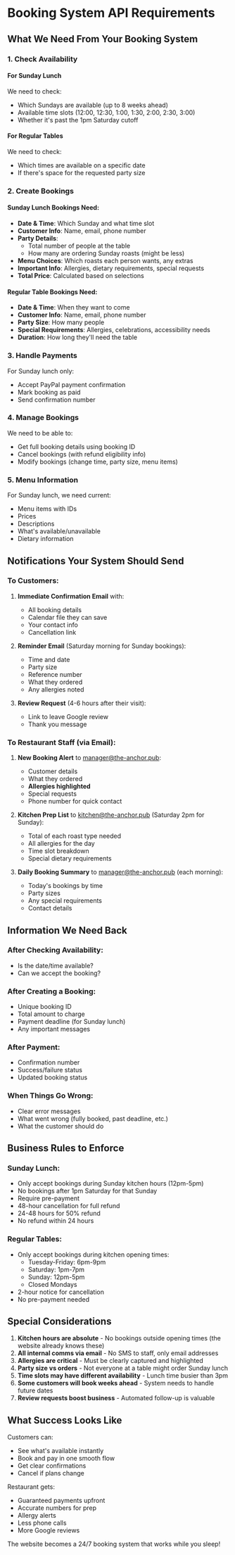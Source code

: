 # Booking System API Requirements

## What We Need From Your Booking System

### 1. Check Availability

#### For Sunday Lunch
We need to check:
- Which Sundays are available (up to 8 weeks ahead)
- Available time slots (12:00, 12:30, 1:00, 1:30, 2:00, 2:30, 3:00)
- Whether it's past the 1pm Saturday cutoff

#### For Regular Tables
We need to check:
- Which times are available on a specific date
- If there's space for the requested party size

### 2. Create Bookings

#### Sunday Lunch Bookings Need:
- **Date & Time**: Which Sunday and what time slot
- **Customer Info**: Name, email, phone number
- **Party Details**: 
  - Total number of people at the table
  - How many are ordering Sunday roasts (might be less)
- **Menu Choices**: Which roasts each person wants, any extras
- **Important Info**: Allergies, dietary requirements, special requests
- **Total Price**: Calculated based on selections

#### Regular Table Bookings Need:
- **Date & Time**: When they want to come
- **Customer Info**: Name, email, phone number  
- **Party Size**: How many people
- **Special Requirements**: Allergies, celebrations, accessibility needs
- **Duration**: How long they'll need the table

### 3. Handle Payments

For Sunday lunch only:
- Accept PayPal payment confirmation
- Mark booking as paid
- Send confirmation number

### 4. Manage Bookings

We need to be able to:
- Get full booking details using booking ID
- Cancel bookings (with refund eligibility info)
- Modify bookings (change time, party size, menu items)

### 5. Menu Information

For Sunday lunch, we need current:
- Menu items with IDs
- Prices
- Descriptions
- What's available/unavailable
- Dietary information

## Notifications Your System Should Send

### To Customers:

1. **Immediate Confirmation Email** with:
   - All booking details
   - Calendar file they can save
   - Your contact info
   - Cancellation link

2. **Reminder Email** (Saturday morning for Sunday bookings):
   - Time and date
   - Party size
   - Reference number
   - What they ordered
   - Any allergies noted

3. **Review Request** (4-6 hours after their visit):
   - Link to leave Google review
   - Thank you message

### To Restaurant Staff (via Email):

1. **New Booking Alert** to manager@the-anchor.pub:
   - Customer details
   - What they ordered
   - **Allergies highlighted**
   - Special requests
   - Phone number for quick contact

2. **Kitchen Prep List** to kitchen@the-anchor.pub (Saturday 2pm for Sunday):
   - Total of each roast type needed
   - All allergies for the day
   - Time slot breakdown
   - Special dietary requirements

3. **Daily Booking Summary** to manager@the-anchor.pub (each morning):
   - Today's bookings by time
   - Party sizes
   - Any special requirements
   - Contact details

## Information We Need Back

### After Checking Availability:
- Is the date/time available?
- Can we accept the booking?

### After Creating a Booking:
- Unique booking ID
- Total amount to charge
- Payment deadline (for Sunday lunch)
- Any important messages

### After Payment:
- Confirmation number
- Success/failure status
- Updated booking status

### When Things Go Wrong:
- Clear error messages
- What went wrong (fully booked, past deadline, etc.)
- What the customer should do

## Business Rules to Enforce

### Sunday Lunch:
- Only accept bookings during Sunday kitchen hours (12pm-5pm)
- No bookings after 1pm Saturday for that Sunday
- Require pre-payment
- 48-hour cancellation for full refund
- 24-48 hours for 50% refund
- No refund within 24 hours

### Regular Tables:
- Only accept bookings during kitchen opening times:
  - Tuesday-Friday: 6pm-9pm
  - Saturday: 1pm-7pm
  - Sunday: 12pm-5pm
  - Closed Mondays
- 2-hour notice for cancellation
- No pre-payment needed

## Special Considerations

1. **Kitchen hours are absolute** - No bookings outside opening times (the website already knows these)
2. **All internal comms via email** - No SMS to staff, only email addresses
3. **Allergies are critical** - Must be clearly captured and highlighted
4. **Party size vs orders** - Not everyone at a table might order Sunday lunch
5. **Time slots may have different availability** - Lunch time busier than 3pm
6. **Some customers will book weeks ahead** - System needs to handle future dates
7. **Review requests boost business** - Automated follow-up is valuable

## What Success Looks Like

Customers can:
- See what's available instantly
- Book and pay in one smooth flow
- Get clear confirmations
- Cancel if plans change

Restaurant gets:
- Guaranteed payments upfront
- Accurate numbers for prep
- Allergy alerts
- Less phone calls
- More Google reviews

The website becomes a 24/7 booking system that works while you sleep!